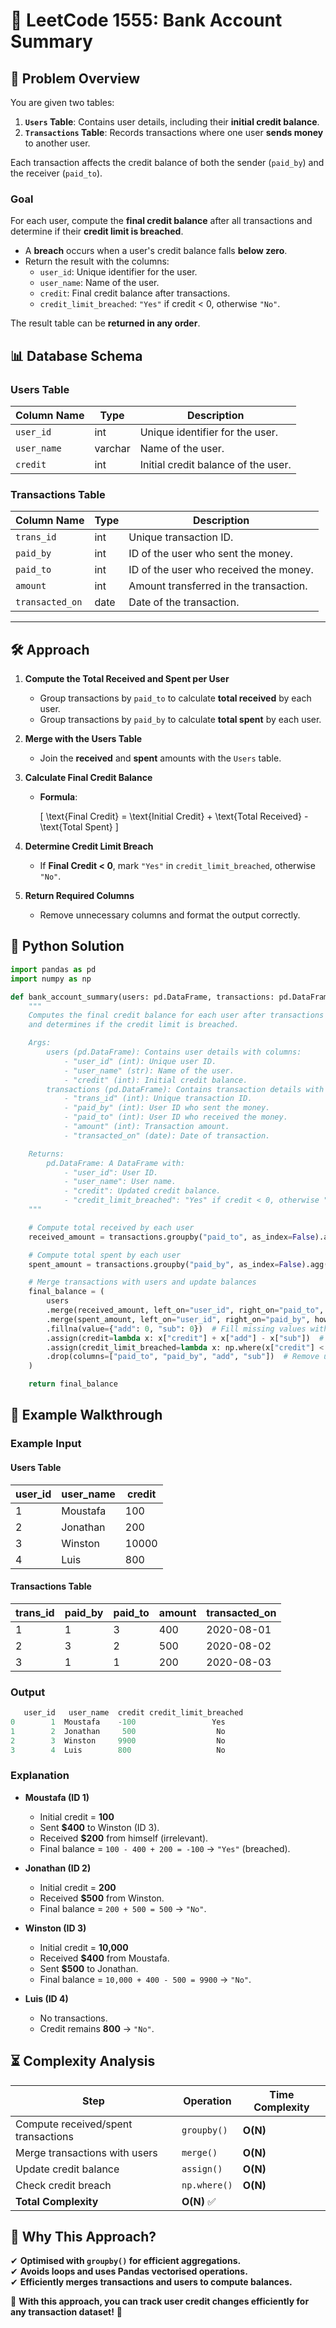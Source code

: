 # 🏦 **LeetCode 1555: Bank Account Summary**  

## 📌 **Problem Overview**  
You are given two tables:  

1. **`Users` Table**: Contains user details, including their **initial credit balance**.  
2. **`Transactions` Table**: Records transactions where one user **sends money** to another user.  

Each transaction affects the credit balance of both the sender (`paid_by`) and the receiver (`paid_to`).  

### **Goal**  
For each user, compute the **final credit balance** after all transactions and determine if their **credit limit is breached**.  
- A **breach** occurs when a user's credit balance falls **below zero**.  
- Return the result with the columns:
  - `user_id`: Unique identifier for the user.  
  - `user_name`: Name of the user.  
  - `credit`: Final credit balance after transactions.  
  - `credit_limit_breached`: `"Yes"` if credit < 0, otherwise `"No"`.  

The result table can be **returned in any order**.

## 📊 **Database Schema**  

### **Users Table**  
| Column Name | Type  | Description |
|-------------|-------|-------------|
| `user_id`   | int   | Unique identifier for the user. |
| `user_name` | varchar | Name of the user. |
| `credit`    | int   | Initial credit balance of the user. |

### **Transactions Table**  
| Column Name   | Type  | Description |
|--------------|-------|-------------|
| `trans_id`   | int   | Unique transaction ID. |
| `paid_by`    | int   | ID of the user who sent the money. |
| `paid_to`    | int   | ID of the user who received the money. |
| `amount`     | int   | Amount transferred in the transaction. |
| `transacted_on` | date  | Date of the transaction. |

---

## 🛠 **Approach**  

1. **Compute the Total Received and Spent per User**  
   - Group transactions by `paid_to` to calculate **total received** by each user.  
   - Group transactions by `paid_by` to calculate **total spent** by each user.  

2. **Merge with the Users Table**  
   - Join the **received** and **spent** amounts with the `Users` table.  

3. **Calculate Final Credit Balance**  
   - **Formula**:  

     \[
     \text{Final Credit} = \text{Initial Credit} + \text{Total Received} - \text{Total Spent}
     \]

4. **Determine Credit Limit Breach**  
   - If **Final Credit < 0**, mark `"Yes"` in `credit_limit_breached`, otherwise `"No"`.  

5. **Return Required Columns**  
   - Remove unnecessary columns and format the output correctly.

## 🚀 **Python Solution**  

```python
import pandas as pd
import numpy as np

def bank_account_summary(users: pd.DataFrame, transactions: pd.DataFrame) -> pd.DataFrame:
    """
    Computes the final credit balance for each user after transactions
    and determines if the credit limit is breached.

    Args:
        users (pd.DataFrame): Contains user details with columns:
            - "user_id" (int): Unique user ID.
            - "user_name" (str): Name of the user.
            - "credit" (int): Initial credit balance.
        transactions (pd.DataFrame): Contains transaction details with columns:
            - "trans_id" (int): Unique transaction ID.
            - "paid_by" (int): User ID who sent the money.
            - "paid_to" (int): User ID who received the money.
            - "amount" (int): Transaction amount.
            - "transacted_on" (date): Date of transaction.

    Returns:
        pd.DataFrame: A DataFrame with:
            - "user_id": User ID.
            - "user_name": User name.
            - "credit": Updated credit balance.
            - "credit_limit_breached": "Yes" if credit < 0, otherwise "No".
    """

    # Compute total received by each user
    received_amount = transactions.groupby("paid_to", as_index=False).agg(add=("amount", "sum"))

    # Compute total spent by each user
    spent_amount = transactions.groupby("paid_by", as_index=False).agg(sub=("amount", "sum"))

    # Merge transactions with users and update balances
    final_balance = (
        users
        .merge(received_amount, left_on="user_id", right_on="paid_to", how="left")
        .merge(spent_amount, left_on="user_id", right_on="paid_by", how="left")
        .fillna(value={"add": 0, "sub": 0})  # Fill missing values with 0
        .assign(credit=lambda x: x["credit"] + x["add"] - x["sub"])  # Update credit balance
        .assign(credit_limit_breached=lambda x: np.where(x["credit"] < 0, "Yes", "No"))  # Breach check
        .drop(columns=["paid_to", "paid_by", "add", "sub"])  # Remove unnecessary columns
    )

    return final_balance
```

## 📌 **Example Walkthrough**  

### **Example Input**  

#### **Users Table**  
| user_id | user_name | credit |
|---------|----------|--------|
| 1       | Moustafa | 100    |
| 2       | Jonathan | 200    |
| 3       | Winston  | 10000  |
| 4       | Luis     | 800    |

#### **Transactions Table**  
| trans_id | paid_by | paid_to | amount | transacted_on |
|----------|--------|--------|--------|--------------|
| 1        | 1      | 3      | 400    | 2020-08-01  |
| 2        | 3      | 2      | 500    | 2020-08-02  |
| 3        | 1      | 1      | 200    | 2020-08-03  |

### **Output**  
```python
   user_id   user_name  credit credit_limit_breached
0        1  Moustafa    -100                 Yes
1        2  Jonathan     500                  No
2        3  Winston     9900                  No
3        4  Luis        800                   No
```

### **Explanation**  
- **Moustafa (ID 1)**  
  - Initial credit = **100**  
  - Sent **$400** to Winston (ID 3).  
  - Received **$200** from himself (irrelevant).  
  - Final balance = `100 - 400 + 200 = -100` → `"Yes"` (breached).  

- **Jonathan (ID 2)**  
  - Initial credit = **200**  
  - Received **$500** from Winston.  
  - Final balance = `200 + 500 = 500` → `"No"`.  

- **Winston (ID 3)**  
  - Initial credit = **10,000**  
  - Received **$400** from Moustafa.  
  - Sent **$500** to Jonathan.  
  - Final balance = `10,000 + 400 - 500 = 9900` → `"No"`.  

- **Luis (ID 4)**  
  - No transactions.  
  - Credit remains **800** → `"No"`.  

## ⏳ **Complexity Analysis**  

| Step | Operation | Time Complexity |
|------|----------|----------------|
| Compute received/spent transactions | `groupby()` | **O(N)** |
| Merge transactions with users | `merge()` | **O(N)** |
| Update credit balance | `assign()` | **O(N)** |
| Check credit breach | `np.where()` | **O(N)** |
| **Total Complexity** | **O(N)** ✅ |  

## 🎯 **Why This Approach?**  
✔ **Optimised with `groupby()` for efficient aggregations.**  
✔ **Avoids loops and uses Pandas vectorised operations.**  
✔ **Efficiently merges transactions and users to compute balances.**  

🚀 **With this approach, you can track user credit changes efficiently for any transaction dataset!** 🎯